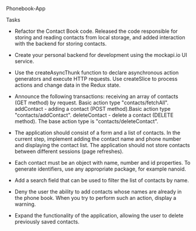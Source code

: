 Phonebook-App

Tasks

- Refactor the Contact Book code. Released the code responsible for storing and
  reading contacts from local storage, and added interaction with the backend
  for storing contacts.

- Create your personal backend for development using the mockapi.io UI service.

- Use the createAsyncThunk function to declare asynchronous action generators
  and execute HTTP requests. Use createSlice to process actions and change data
  in the Redux state.

- Announce the following transactions: receiving an array of contacts (GET
  method) by request. Basic action type "contacts/fetchAll". addContact - adding
  a contact (POST method).Basic action type "contacts/addContact".
  deleteContact - delete a contact (DELETE method). The base action type is
  "contacts/deleteContact".

- The application should consist of a form and a list of contacts. In the
  current step, implement adding the contact name and phone number and
  displaying the contact list. The application should not store contacts between
  different sessions (page refreshes).

- Each contact must be an object with name, number and id properties. To
  generate identifiers, use any appropriate package, for example nanoid.

- Add a search field that can be used to filter the list of contacts by name.

- Deny the user the ability to add contacts whose names are already in the phone
  book. When you try to perform such an action, display a warning.

- Expand the functionality of the application, allowing the user to delete
  previously saved contacts.
